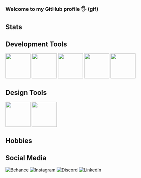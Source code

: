   
### Welcome to my GitHub profile 🖐️ (gif)

## Stats

## Development Tools
<div>  
  <img height="80em" src="https://cdn.jsdelivr.net/gh/devicons/devicon/icons/html5/html5-original.svg" />
  <img height="80em" src="https://cdn.jsdelivr.net/gh/devicons/devicon/icons/csharp/csharp-original.svg" />
  <img height="80em" src="https://cdn.jsdelivr.net/gh/devicons/devicon/icons/css3/css3-original.svg" />
  <img height="80em" src="https://cdn.jsdelivr.net/gh/devicons/devicon/icons/javascript/javascript-original.svg" />
  <img height="80em" src="https://img.icons8.com/color/240/null/microsoft-sql-server.png"/>   


</div>

## Design Tools
<div>
   <img height="80em" src="https://cdn.jsdelivr.net/gh/devicons/devicon/icons/photoshop/photoshop-line.svg" />
  <img height="80em" src="https://cdn.jsdelivr.net/gh/devicons/devicon/icons/premierepro/premierepro-original.svg" />               
                  
</div>

## Hobbies

## Social Media
[![Behance](https://img.shields.io/badge/-Behance-blue?style=for-the-badge&logo=behance&logoColor=white)](https://www.behance.net/kaiomaciel)
[![Instagram](https://img.shields.io/badge/Instagram-E4405F?style=for-the-badge&logo=instagram&logoColor=white)](https://www.instagram.com/kaio_gotya/)
[![Discord](https://img.shields.io/badge/Discord-7289DA?style=for-the-badge&logo=discord&logoColor=white)](https://discordapp.com/users/340952419510779912)
[![LinkedIn](https://img.shields.io/badge/LinkedIn-0077B5?style=for-the-badge&logo=linkedin&logoColor=white)](https://www.linkedin.com/in/kaio-maciel/)

